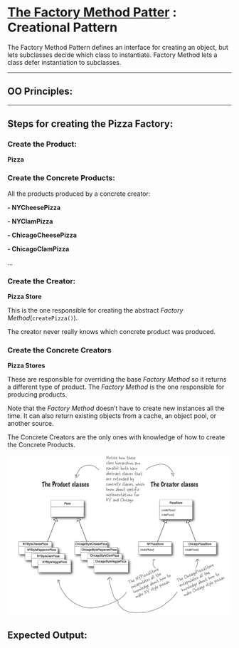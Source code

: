 # [The Factory Method Patter](https://refactoring.guru/design-patterns/factory-method) : Creational Pattern
The Factory Method Pattern defines an interface for creating an object, but lets subclasses decide which class to instantiate. Factory Method lets a class defer instantiation to subclasses.

---
## OO Principles:
---
## Steps for creating the Pizza Factory:
### Create the Product:
**Pizza**
### Create the Concrete Products:
All the products produced by a concrete creator:

**- NYCheesePizza**

**- NYClamPizza**

**- ChicagoCheesePizza**

**- ChicagoClamPizza**

...
### Create the Creator:
**Pizza Store**

This is the one responsible for creating the abstract *Factory Method*(`createPizza()`).

The creator never really knows which concrete product was produced.

### Create the Concrete Creators
**Pizza Stores**

These are responsible for overriding the base *Factory Method* so it returns a different type of product. The *Factory Method* is the one responsible for producing products. 

Note that the *Factory Method* doesn’t have to create new instances all the time. It can also return existing objects from a cache, an object pool, or another source.

The Concrete Creators are the only ones with knowledge of how to create the Concrete Products.

![](PizzaFactory.png)
## Expected Output:
```

```